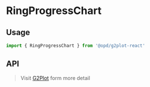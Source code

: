 # RingProgressChart

## Usage

```ts
import { RingProgressChart } from '@opd/g2plot-react'
```

## API

<API id="RingProgressChart"></API>

> Visit [G2Plot](https://g2plot.antv.antgroup.com/api/plot-api) form more detail
